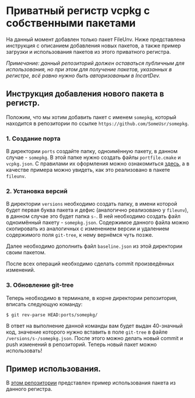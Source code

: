 # Приватный регистр vcpkg с собственными пакетами

На данный момент добавлен только пакет FileUnv. Ниже представлена инструкция с описанием добавления новых пакетов, а также пример загрузки и использования пакетов из этого приватного регистра.


*Примечание: данный репозиторий должен оставаться публичным для использования, но при этом для получение пакетов, указанных в регистре, всё равно нужно быть авторизованым в IncartDev.*

## Инструкция добавления нового пакета в регистр.

Положим, что мы хотим добавить пакет с именем `somepkg`, который находится в репозитории по ссылке `https://github.com/SomeUsr/somepkg`.

### **1. Создание порта** 

В директории `ports` создайте папку, одноимённую пакету, в данном случае - `somepkg`. В этой папке нужно создать файлы `portfile.cmake` и `vcpkg.json`. С правилами их оформления можно ознакомиться [здесь](https://learn.microsoft.com/en-us/vcpkg/examples/packaging-github-repos), а в качестве примера можно увидеть, как это реализовано в пакете `fileunv`.

### **2. Установка версий**

В директории `versions` необходимо создать папку, в имени которой будет первая буква пакета и дефис (аналогично реализовано у `fileunv`), в данном случае это будет папка `s-`. В ней необходимо создать файл одноимённый пакету - `somepkg.json`. Содержимое данного файла можно скопировать из аналогичных с изменением версии и удалением содержимого поля `git-tree`, к нему вернёмся чуть позже. 

Далее необходимо дополнить файл `baseline.json` из этой директории своим пакетом.

После всех операций необходимо сделать commit произведённых изменений.

### **3. Обновление git-tree**

Теперь необходимо в терминале, в корне директории репозитория, вписать следующую команду:

    $ git rev-parse HEAD:ports/somepkg/

В ответ на выполнение данной команды вам будет выдан 40-значный код, значение которого нужно вставить в поле `git-tree` в файле `/versions/s-/somepkg.json`. После этого можно делать новый commit и push изменений в репозиторий. Теперь новый пакет можно использовать!

## Пример использования.
В [этом репозитории](https://github.com/IncartDev/vcpkg-registry-example) представлен пример использования пакета из данного регистра.

